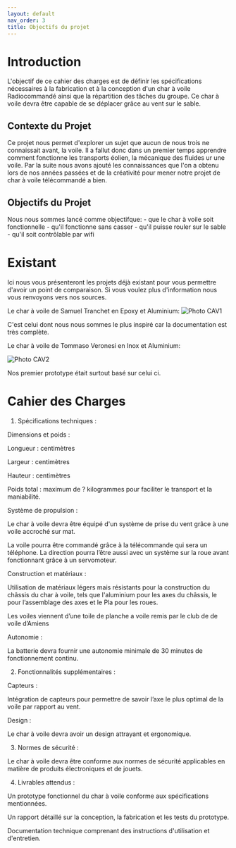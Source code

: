 ```yaml
---
layout: default
nav_order: 3
title: Objectifs du projet
---
```


# Introduction

L'objectif de ce cahier des charges est de définir les spécifications nécessaires à la fabrication et à la conception d'un char à voile Radiocommandé ainsi que la répartition des tâches du groupe. Ce char à voile devra être capable de se déplacer grâce au vent sur le sable. 

## Contexte du Projet

 Ce projet nous permet d'explorer un sujet que aucun de nous trois ne connaissait avant, la voile.
 Il a fallut donc dans un premier temps apprendre comment fonctionne les transports éolien, la mécanique des fluides ur une voile.
 Par la suite nous avons ajouté les connaissances que l'on a obtenu lors de nos années passées et de la créativité pour mener notre projet de char à voile télécommandé a bien.

## Objectifs du Projet

Nous nous sommes lancé comme objectifque:
    - que le char à voile soit fonctionnelle
    - qu'il fonctionne sans casser
    - qu'il puisse rouler sur le sable
    - qu'il soit contrôlable par wifi

# Existant
Ici nous vous présenteront les projets déjà existant pour vous permettre d'avoir un point de comparaison.
Si vous voulez plus d'information nous vous renvoyons vers nos sources.

Le char à voile de Samuel Tranchet en Epoxy et Aluminium:
![Photo CAV1](https://i.ibb.co/GWvbFFk/existant-cav1.jpg)

C'est celui dont nous nous sommes le plus inspiré car la documentation est très complète.

Le char à voile de Tommaso Veronesi en Inox et Aluminium:

![Photo CAV2](https://i.ibb.co/gMKhmTg/existant-cav2.jpg)

Nos premier prototype était surtout basé sur celui ci.

# Cahier des Charges

1. Spécifications techniques : 

Dimensions et poids :  

 

Longueur :  centimètres 

Largeur :  centimètres  

Hauteur :  centimètres 

Poids total : maximum de ? kilogrammes pour faciliter le transport et la maniabilité. 

Système de propulsion : 

Le char à voile devra être équipé d'un système de prise du vent grâce à une voile accroché sur mat. 

La voile pourra être commandé grâce à la télécommande qui sera un téléphone. La direction pourra l’être aussi avec un système sur la roue avant fonctionnant grâce à un servomoteur. 

Construction et matériaux :

Utilisation de matériaux légers mais résistants pour la construction du châssis du char à voile, tels que l'aluminium pour les axes du châssis, le pour l’assemblage des axes et le Pla pour les roues. 

Les voiles viennent d’une toile de planche a voile remis par le club de de voile d’Amiens  

Autonomie : 

La batterie devra fournir une autonomie minimale de 30 minutes de fonctionnement continu. 

2. Fonctionnalités supplémentaires : 

 

Capteurs : 

 

Intégration de capteurs pour permettre de savoir l’axe le plus optimal de la voile par rapport au vent. 

Design : 

 

Le char à voile devra avoir un design attrayant et ergonomique. 

3. Normes de sécurité : 

 

Le char à voile devra être conforme aux normes de sécurité applicables en matière de produits électroniques et de jouets. 

 

4. Livrables attendus : 

 

Un prototype fonctionnel du char à voile conforme aux spécifications mentionnées. 

Un rapport détaillé sur la conception, la fabrication et les tests du prototype. 

Documentation technique comprenant des instructions d'utilisation et d'entretien. 
